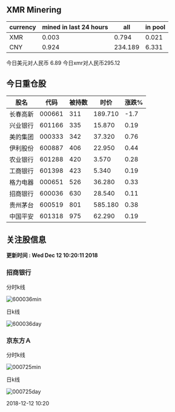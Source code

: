 ## XMR Minering

|currency|mined in last 24 hours|all|in pool|
|---|---|---|---|
|XMR|0.003|0.794|0.021|
|CNY|0.924|234.189|6.331|

今日美元对人民币 6.89	今日xmr对人民币295.12


## 今日重仓股 

|股名|代码|被持数|时价|涨跌%|
|---|---|---|---|---|
|长春高新|000661|311|189.710|-1.7|
|兴业银行|601166|335|15.870|0.19|
|美的集团|000333|342|37.320|0.76|
|伊利股份|600887|406|22.950|0.44|
|农业银行|601288|420|3.570|0.28|
|工商银行|601398|423|5.340|0.19|
|格力电器|000651|526|36.280|0.33|
|招商银行|600036|630|28.540|0.11|
|贵州茅台|600519|801|585.180|0.38|
|中国平安|601318|975|62.290|0.19|

## 关注股信息
**更新时间 : Wed Dec 12 10:20:11 2018**
### 招商银行 
分时k线

![600036min](http://image.sinajs.cn/newchart/min/n/sh600036.gif)

日k线

![600036day](http://image.sinajs.cn/newchart/daily/n/sh600036.gif)

### 京东方Ａ 
分时k线

![000725min](http://image.sinajs.cn/newchart/min/n/sz000725.gif)

日k线

![000725day](http://image.sinajs.cn/newchart/daily/n/sz000725.gif)

2018-12-12 10:20